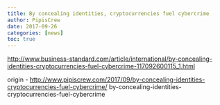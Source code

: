 ```yaml
---
title: By concealing identities, cryptocurrencies fuel cybercrime
author: PipisCrew
date: 2017-09-26
categories: [news]
toc: true
---
```


http://www.business-standard.com/article/international/by-concealing-identities-cryptocurrencies-fuel-cybercrime-117092600115_1.html

origin - http://www.pipiscrew.com/2017/09/by-concealing-identities-cryptocurrencies-fuel-cybercrime/ by-concealing-identities-cryptocurrencies-fuel-cybercrime